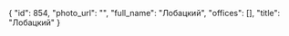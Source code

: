 {
    "id": 854,
    "photo_url": "",
    "full_name": "Лобацкий",
    "offices": [],
    "title": "Лобацкий"
}